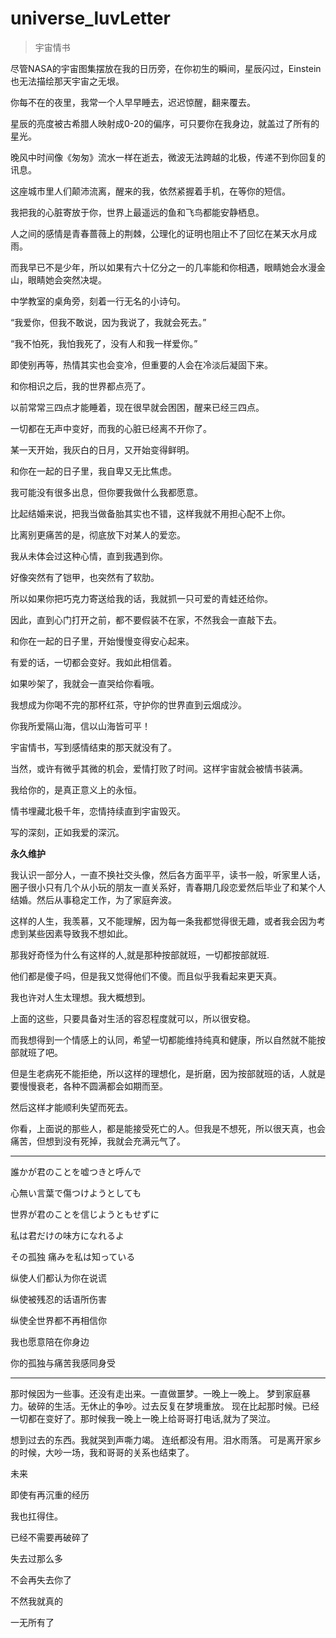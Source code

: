 # universe_luvLetter
> 宇宙情书

尽管NASA的宇宙图集摆放在我的日历旁，在你初生的瞬间，星辰闪过，Einstein也无法描绘那天宇宙之无垠。

你每不在的夜里，我常一个人早早睡去，迟迟惊醒，翻来覆去。

星辰的亮度被古希腊人映射成0-20的偏序，可只要你在我身边，就盖过了所有的星光。

晚风中时间像《匆匆》流水一样在逝去，微波无法跨越的北极，传递不到你回复的讯息。

这座城市里人们颠沛流离，醒来的我，依然紧握着手机，在等你的短信。

我把我的心脏寄放于你，世界上最遥远的鱼和飞鸟都能安静栖息。

人之间的感情是青春蔷薇上的荆棘，公理化的证明也阻止不了回忆在某天水月成雨。

而我早已不是少年，所以如果有六十亿分之一的几率能和你相遇，眼睛她会水漫金山，眼睛她会突然决堤。

中学教室的桌角旁，刻着一行无名的小诗句。

“我爱你，但我不敢说，因为我说了，我就会死去。”

“我不怕死，我怕我死了，没有人和我一样爱你。”

即使别再等，热情其实也会变冷，但重要的人会在冷淡后凝固下来。

和你相识之后，我的世界都点亮了。

以前常常三四点才能睡着，现在很早就会困困，醒来已经三四点。

一切都在无声中变好，而我的心脏已经离不开你了。

某一天开始，我灰白的日月，又开始变得鲜明。

和你在一起的日子里，我自卑又无比焦虑。

我可能没有很多出息，但你要我做什么我都愿意。

比起结婚来说，把我当做备胎其实也不错，这样我就不用担心配不上你。

比离别更痛苦的是，彻底放下对某人的爱恋。

我从未体会过这种心情，直到我遇到你。

好像突然有了铠甲，也突然有了软肋。

所以如果你把巧克力寄送给我的话，我就抓一只可爱的青蛙还给你。

因此，直到心门打开之前，都不要假装不在家，不然我会一直敲下去。

和你在一起的日子里，开始慢慢变得安心起来。

有爱的话，一切都会变好。我如此相信着。

如果吵架了，我就会一直哭给你看哦。

我想成为你喝不完的那杯红茶，守护你的世界直到云烟成沙。

你我所爱隔山海，信以山海皆可平！

宇宙情书，写到感情结束的那天就没有了。

当然，或许有微乎其微的机会，爱情打败了时间。这样宇宙就会被情书装满。

我给你的，是真正意义上的永恒。

情书埋藏北极千年，恋情持续直到宇宙毁灭。

写的深刻，正如我爱的深沉。

**永久维护**



我认识一部分人，一直不换社交头像，然后各方面平平，读书一般，听家里人话，圈子很小只有几个从小玩的朋友一直关系好，青春期几段恋爱然后毕业了和某个人结婚。然后从事稳定工作，为了家庭奔波。

这样的人生，我羡慕，又不能理解，因为每一条我都觉得很无趣，或者我会因为考虑到某些因素导致我不想如此。

那我好奇怪为什么有这样的人,就是那种按部就班，一切都按部就班.

他们都是傻子吗，但是我又觉得他们不傻。而且似乎我看起来更天真。

我也许对人生太理想。我大概想到。

上面的这些，只要具备对生活的容忍程度就可以，所以很安稳。

而我想得到一个情感上的认同，希望一切都能维持纯真和健康，所以自然就不能按部就班了吧。

但是生老病死不能拒绝，所以这样的理想化，是折磨，因为按部就班的话，人就是要慢慢衰老，各种不圆满都会如期而至。

然后这样才能顺利失望而死去。

你看，上面说的那些人，都是能接受死亡的人。但我是不想死，所以很天真，也会痛苦，但想到没有死掉，我就会充满元气了。

****

誰かが君のことを嘘つきと呼んで

心無い言葉で傷つけようとしても

世界が君のことを信じようともせずに

私は君だけの味方になれるよ

その孤独 痛みを私は知っている

纵使人们都认为你在说谎

纵使被残忍的话语所伤害

纵使全世界都不再相信你

我也愿意陪在你身边

你的孤独与痛苦我感同身受
****

那时候因为一些事。还没有走出来。一直做噩梦。一晚上一晚上。
梦到家庭暴力。破碎的生活。无休止的争吵。过去反复在梦境重放。
现在比起那时候。已经一切都在变好了。那时候我一晚上一晚上给哥哥打电话,就为了哭泣。

想到过去的东西。我就哭到声嘶力竭。
连纸都没有用。泪水雨落。
可是离开家乡的时候，大吵一场，我和哥哥的关系也结束了。


未来

即使有再沉重的经历

我也扛得住。

已经不需要再破碎了

失去过那么多

不会再失去你了

不然我就真的

一无所有了
